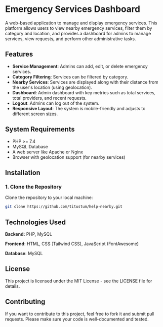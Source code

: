 # Emergency Services Dashboard

A web-based application to manage and display emergency services. This platform allows users to view nearby emergency services, filter them by category and location, and provides a dashboard for admins to manage services, view requests, and perform other administrative tasks.

## Features

- **Service Management**: Admins can add, edit, or delete emergency services.
- **Category Filtering**: Services can be filtered by category.
- **Nearby Services**: Services are displayed along with their distance from the user's location (using geolocation).
- **Dashboard**: Admin dashboard with key metrics such as total services, total providers, and recent requests.
- **Logout**: Admins can log out of the system.
- **Responsive Layout**: The system is mobile-friendly and adjusts to different screen sizes.

## System Requirements

- PHP >= 7.4
- MySQL Database
- A web server like Apache or Nginx
- Browser with geolocation support (for nearby services)

## Installation

### 1. Clone the Repository

Clone the repository to your local machine:

```bash
git clone https://github.com/titustum/help-nearby.git
```

## Technologies Used

**Backend:** PHP, MySQL

**Frontend:** HTML, CSS (Tailwind CSS), JavaScript (FontAwesome)

**Database:** MySQL


## License
This project is licensed under the MIT License - see the LICENSE file for details.

## Contributing
If you want to contribute to this project, feel free to fork it and submit pull requests. Please make sure your code is well-documented and tested.
